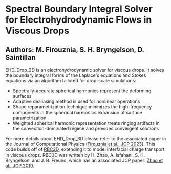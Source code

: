 # Spectral Boundary Integral Solver for Electrohydrodynamic Flows in Viscous Drops
## Authors: M. Firouznia, S. H. Bryngelson, D. Saintillan

EHD_Drop_3D is an electrohydrodynamic solver for viscous drops. It solves the boundary integral forms of the Laplace's equations and Stokes equations via an algorithm tailored for drop-scale simulations:

* Spectrally-accurate spherical harmonics represent the deforming surfaces
* Adaptive dealiasing method is used for nonlinear operations 
* Shape reparametrization technique minimizes the high-frequency components in the spherical harmonics expansion of surface parametrization
* Weighted spherical harmonic representation treats ringing artifacts in the convection-dominated regime and provides convergent solutions
  
For more details about EHD_Drop_3D please refer to the associated paper in the Journal of Computational Physics ([Firouznia et al., JCP 2023](https://doi.org/10.1016/j.jcp.2023.112248)). This code builds off of [RBC3D](https://github.com/comp-physics/RBC3D), extending it to model interfacial charge transport in viscous drops. RBC3D was written by H. Zhao, A. Isfahani, S. H. Bryngelson, and J. B. Freund, which has an associated JCP paper: [Zhao et al., JCP 2010](https://doi.org/10.1016/j.jcp.2010.01.024).
